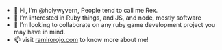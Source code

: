 - 👋 Hi, I’m @holywyvern, People tend to call me Rex.
- 👀 I’m interested in Ruby things, and JS, and node, mostly software
- 💞️ I’m looking to collaborate on any ruby game development project you may have in mind.
- 📫 visit [ramirorojo.com](https://ramirorojo.com) to know more about me!

